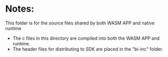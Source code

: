 # Notes:

This folder is for the source files shared by both WASM APP and native runtime

- The c files in this directory are compiled into both the WASM APP and runtime.
- The header files for distributing to SDK are placed in the "bi-inc" folder.
